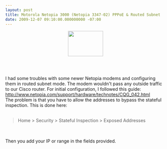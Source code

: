 ```yaml
---
layout: post
title: Motorola Netopia 3000 (Netopia 3347-02) PPPoE & Routed Subnet
date: 2009-12-07 09:10:00.000000000 -07:00
---
```

<a onblur="try {parent.deselectBloggerImageGracefully();} catch(e) {}" href="/images/old/3300_ent.front.sm.gif"><img style="display:block; margin:0px auto 10px; text-align:center;cursor:pointer; cursor:hand;width: 110px; height: 80px;" src="/images/old/3300_ent.front.sm.gif" border="0" alt="" /></a><br /><br /><br />I had some troubles with some newer Netopia modems and configuring them in routed subnet mode. The modem wouldn't pass any outside traffic to our Cisco router.  For initial configuration, I followed this guide:<br /><a href="http://www.netopia.com/support/hardware/technotes/CQG_042.html">http://www.netopia.com/support/hardware/technotes/CQG_042.html</a><br />The problem is that you have to allow the addresses to bypass the stateful inspection.  This is done here:<br /><br /><blockquote>Home > Security > Stateful Inspection > Exposed Addresses</blockquote><br /><br />Then you add your IP or range in the fields provided.
